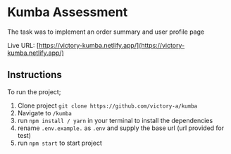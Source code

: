 #   Kumba Assessment 

The task was to implement an order summary and user profile page

Live URL: [https://victory-kumba.netlify.app/](https://victory-kumba.netlify.app/)

## Instructions  
To run the project;
1. Clone project `git clone https://github.com/victory-a/kumba`
2. Navigate to `/kumba`
3. run `npm install / yarn` in your terminal to install the dependencies
4. rename `.env.example.` as `.env` and supply the base url (url provided for test)
4. run `npm start` to start project
